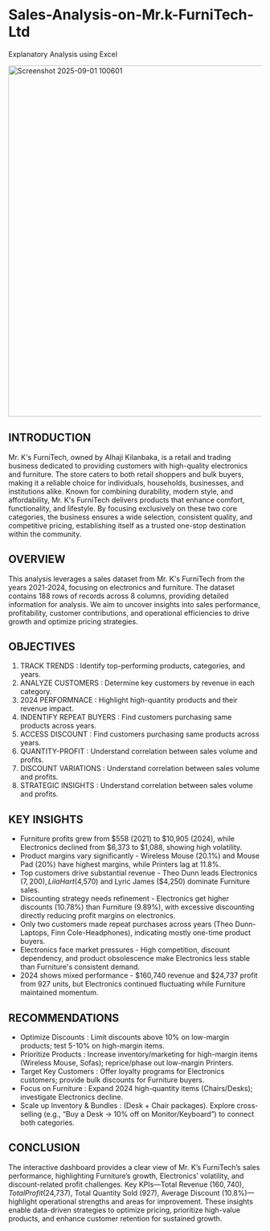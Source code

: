 # Sales-Analysis-on-Mr.k-FurniTech-Ltd
Explanatory Analysis using Excel

<img width="1733" height="699" alt="Screenshot 2025-09-01 100601" src="https://github.com/user-attachments/assets/aa300b8d-9631-451a-804f-84028291adcb" />

## INTRODUCTION
Mr. K's FurniTech, owned by Alhaji Kilanbaka, is a retail and trading business dedicated to providing customers with high-quality electronics and furniture. The store caters to both retail shoppers and bulk buyers, making it a reliable choice for individuals, households, businesses, and institutions alike. Known for combining durability, modern style, and affordability, Mr. K's FurniTech delivers products that enhance comfort, functionality, and lifestyle. By focusing exclusively on these two core categories, the business ensures a wide selection, consistent quality, and competitive pricing, establishing itself as a trusted one-stop destination within the community. 

## OVERVIEW
This analysis leverages a sales dataset from Mr. K's FurniTech from the years 2021-2024, focusing on electronics and furniture. The dataset contains 188 rows of records across 8 columns, providing detailed information for analysis.
We aim to uncover insights into sales performance, profitability, customer contributions, and operational efficiencies to drive growth and optimize pricing strategies.

## OBJECTIVES
1. TRACK TRENDS : Identify top-performing products, categories, and years.
2. ANALYZE CUSTOMERS : Determine key customers by revenue in each category.
3. 2024 PERFORMNACE : Highlight high-quantity products and their revenue impact.
4. INDENTIFY REPEAT BUYERS : Find customers purchasing same products across years.
5. ACCESS DISCOUNT : Find customers purchasing same products across years.
6. QUANTITY-PROFIT : Understand correlation between sales volume and profits.
7. DISCOUNT VARIATIONS : Understand correlation between sales volume and profits.
8. STRATEGIC INSIGHTS : Understand correlation between sales volume and profits.

## KEY INSIGHTS
* Furniture profits grew from $558 (2021) to $10,905 (2024), while Electronics declined from $6,373 to $1,088, showing high volatility.
* Product margins vary significantly - Wireless Mouse (20.1%) and Mouse Pad (20%) have highest margins, while Printers lag at 11.8%.
* Top customers drive substantial revenue - Theo Dunn leads Electronics ($7,200), Lila Hart ($4,570) and Lyric James ($4,250) dominate Furniture sales.
* Discounting strategy needs refinement - Electronics get higher discounts (10.78%) than Furniture (9.89%), with excessive discounting directly reducing profit margins on electronics.
* Only two customers made repeat purchases across years (Theo Dunn-Laptops, Finn Cole-Headphones), indicating mostly one-time product buyers.
* Electronics face market pressures - High competition, discount dependency, and product obsolescence make Electronics less stable than Furniture's consistent demand.
* 2024 shows mixed performance - $160,740 revenue and $24,737 profit from 927 units, but Electronics continued fluctuating while Furniture maintained momentum.

## RECOMMENDATIONS
* Optimize Discounts : Limit discounts above 10% on low-margin products; test 5-10% on high-margin items.
* Prioritize Products : Increase inventory/marketing for high-margin items (Wireless Mouse, Sofas); reprice/phase out low-margin Printers.
* Target Key Customers : Offer loyalty programs for Electronics customers; provide bulk discounts for Furniture buyers.
* Focus on Furniture : Expand 2024 high-quantity items (Chairs/Desks); investigate Electronics decline.
* Scale up Inventory & Bundles : (Desk + Chair packages). Explore cross-selling (e.g., “Buy a Desk → 10% off on Monitor/Keyboard”) to connect both categories.

## CONCLUSION
The interactive dashboard provides a clear view of Mr. K’s FurniTech’s sales performance, highlighting Furniture’s growth, Electronics’ volatility, and discount-related profit challenges.
Key KPIs—Total Revenue ($160,740), Total Profit ($24,737), Total Quantity Sold (927), Average Discount (10.8%)—highlight operational strengths and areas for improvement. These insights enable data-driven strategies to optimize pricing, prioritize high-value products, and enhance customer retention for sustained growth.


















